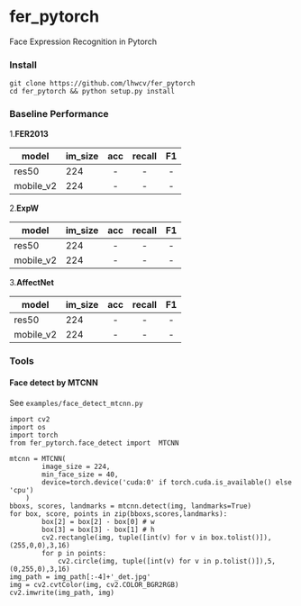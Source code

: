 # fer_pytorch
Face Expression Recognition in Pytorch 
### Install
```
git clone https://github.com/lhwcv/fer_pytorch
cd fer_pytorch && python setup.py install
```

### Baseline Performance

1.**FER2013**

model| im_size| acc| recall| F1
|---|---|:---:| :---: | :---:
res50| 224| -|-|-
mobile_v2|224|-|-|-

2.**ExpW**

model| im_size| acc| recall| F1
|---|---|:---:| :---: | :---:
res50| 224| -|-|-
mobile_v2|224|-|-|-


3.**AffectNet**

model| im_size| acc| recall| F1
|---|---|:---:| :---: | :---:
res50| 224| -|-|-
mobile_v2|224|-|-|-

###  Tools
#### Face detect by MTCNN
See `examples/face_detect_mtcnn.py`
```
import cv2
import os
import torch
from fer_pytorch.face_detect import  MTCNN

mtcnn = MTCNN(
        image_size = 224,
        min_face_size = 40,
        device=torch.device('cuda:0' if torch.cuda.is_available() else 'cpu')
    )
bboxs, scores, landmarks = mtcnn.detect(img, landmarks=True)
for box, score, points in zip(bboxs,scores,landmarks):
        box[2] = box[2] - box[0] # w
        box[3] = box[3] - box[1] # h
        cv2.rectangle(img, tuple([int(v) for v in box.tolist()]), (255,0,0),3,16)
        for p in points:
            cv2.circle(img, tuple([int(v) for v in p.tolist()]),5, (0,255,0),3,16)
img_path = img_path[:-4]+'_det.jpg'
img = cv2.cvtColor(img, cv2.COLOR_BGR2RGB)
cv2.imwrite(img_path, img)
```

